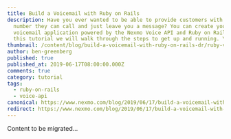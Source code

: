 ```yaml
---
title: Build a Voicemail with Ruby on Rails
description: Have you ever wanted to be able to provide customers with a phone
  number they can call and just leave you a message? You can create your own
  voicemail application powered by the Nexmo Voice API and Ruby on Rails. In
  this tutorial we will walk through the steps to get up and running. Your […]
thumbnail: /content/blog/build-a-voicemail-with-ruby-on-rails-dr/ruby-voicemail.png
author: ben-greenberg
published: true
published_at: 2019-06-17T08:00:00.000Z
comments: true
category: tutorial
tags:
  - ruby-on-rails
  - voice-api
canonical: https://www.nexmo.com/blog/2019/06/17/build-a-voicemail-with-ruby-on-rails-dr
redirect: https://www.nexmo.com/blog/2019/06/17/build-a-voicemail-with-ruby-on-rails-dr
---
```


Content to be migrated...
